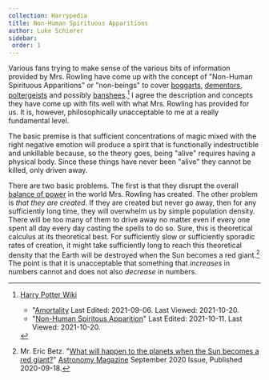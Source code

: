 ```yaml
---
collection: Harrypedia
title: Non-Human Spirituous Apparitions
author: Luke Schierer
sidebar:
 order: 1
---
```


Various fans trying to make sense of the various bits of information provided by
Mrs. Rowling have come up with the concept of "Non-Human Spirituous Apparitions"
or "non-beings" to cover [boggarts][], [dementors][], [poltergeists][] and
possibly [banshees][].[^211020-8]  I agree the description and concepts they
have come up with fits well with what Mrs. Rowling has provided for us.  It is,
however, philosophically unacceptable to me at a really fundamental level.

[boggarts]: <boggart>

[dementors]: <dementor>

[poltergeists]: <poltergeist>

[banshees]: <banshee>

The basic premise is that sufficient concentrations of magic mixed with the
right negative emotion will produce a spirit that is functionally indestructible
and unkillable because, so the theory goes, being "alive" requires having a
physical body.  Since these things have never been "alive" they cannot be
killed, only driven away.

[balance of power]: <../balance>

There are two basic problems.  The first is that they disrupt the overall
[balance of power][] in the world Mrs. Rowling has created.  The other problem
is *that they are created*.  If they are created but never go away, then for
any sufficiently long time, they will overwhelm us by simple population
density.  There will be too many of them to drive away no matter even if every
one spent all day every day casting the spells to do so.  Sure, this is
theoretical calculus at its theoretical best.  For sufficiently slow or
sufficiently sporadic rates of creation, it might take sufficiently long to
reach this theoretical density that the Earth will be destroyed when the Sun
becomes a red giant.[^211020-9]  The point is that it is unacceptable that
something that *increases* in numbers cannot and does not also *decrease*
in numbers.


[^211020-9]: Mr. Eric Betz.
    "[What will happen to the planets when the Sun becomes a red
    giant?](https://astronomy.com/magazine/ask-astro/2020/09/what-will-happen-to-the-planets-when-the-sun-becomes-a-red-giant)"
    [Astronomy Magazine](https://astronomy.com/) September 2020 Issue, Published
    2020-09-18.

[^211020-8]: [Harry Potter Wiki](https://harrypotter.fandom.com/wiki/)
    * "[Amortality](https://harrypotter.fandom.com/wiki/Amortality)
      Last Edited: 2021-09-06. Last Viewed: 2021-10-20.
    * "[Non-Human Spiritous Apparition](https://harrypotter.fandom.com/wiki/Non-Human_Spiritous_Apparition)"
      Last Edited: 2021-10-11. Last Viewed: 2021-10-20.


